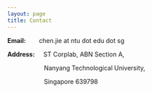 ```yaml
---
layout: page
title: Contact
---
```


<p><strong>Email:&nbsp; &nbsp; &nbsp; &nbsp; &nbsp;</strong>chen.jie at ntu dot edu dot sg</p>
<p><strong>Address:</strong>&nbsp; &nbsp; &nbsp;ST Corplab, ABN Section A,</p>
<p>&nbsp; &nbsp; &nbsp; &nbsp; &nbsp; &nbsp; &nbsp; &nbsp; &nbsp; &nbsp; &nbsp;Nanyang Technological University,</p>
<p>&nbsp; &nbsp; &nbsp; &nbsp; &nbsp; &nbsp; &nbsp; &nbsp; &nbsp; &nbsp; &nbsp;Singapore 639798</p>
